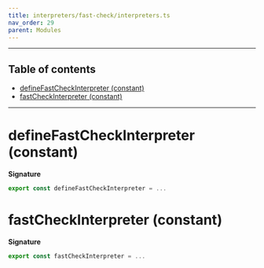 ```yaml
---
title: interpreters/fast-check/interpreters.ts
nav_order: 29
parent: Modules
---
```


---

<h2 class="text-delta">Table of contents</h2>

- [defineFastCheckInterpreter (constant)](#definefastcheckinterpreter-constant)
- [fastCheckInterpreter (constant)](#fastcheckinterpreter-constant)

---

# defineFastCheckInterpreter (constant)

**Signature**

```ts
export const defineFastCheckInterpreter = ...
```

# fastCheckInterpreter (constant)

**Signature**

```ts
export const fastCheckInterpreter = ...
```
